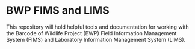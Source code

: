 BWP FIMS and LIMS
===============

This repository will hold helpful tools and documentation for working with the Barcode of Wildlife Project (BWP) Field Information Management System (FIMS) and Laboratory Information Management System (LIMS).
